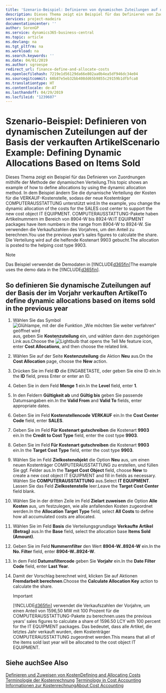 ```yaml
---
title: 'Szenario-Beispiel: Definieren von dynamischen Zuteilungen auf der Basis der verkauften Artikel | Microsoft Docs'
description: Dieses Thema zeigt ein Beispiel für das Definieren von Zuordnungen mithilfe der Methode der dynamischen Verteilung.
services: project-madeira
documentationcenter: ''
author: SorenGP
ms.service: dynamics365-business-central
ms.topic: article
ms.devlang: na
ms.tgt_pltfrm: na
ms.workload: na
ms.search.keywords: ''
ms.date: 04/01/2019
ms.author: sgroespe
redirect_url: finance-define-and-allocate-costs
ms.openlocfilehash: 7219e1d56129da66e802aa0b4ea5df946dc34e04
ms.sourcegitcommit: 60b87e5eb32bb408dd65b9855c29159b1dfbfca8
ms.translationtype: HT
ms.contentlocale: de-AT
ms.lasthandoff: 04/29/2019
ms.locfileid: "1239607"
---
```

# <a name="scenario-example-defining-dynamic-allocations-based-on-items-sold"></a><span data-ttu-id="b05a9-103">Szenario-Beispiel: Definieren von dynamischen Zuteilungen auf der Basis der verkauften Artikel</span><span class="sxs-lookup"><span data-stu-id="b05a9-103">Scenario Example: Defining Dynamic Allocations Based on Items Sold</span></span>
<span data-ttu-id="b05a9-104">Dieses Thema zeigt ein Beispiel für das Definieren von Zuordnungen mithilfe der Methode der dynamischen Verteilung.</span><span class="sxs-lookup"><span data-stu-id="b05a9-104">This topic shows an example of how to define allocations by using the dynamic allocation method.</span></span> <span data-ttu-id="b05a9-105">In dem Beispiel ändern Sie die dynamische Verteilung der Kosten für die VERKAUF-Kostenstelle, sodass der neue Kostenträger COMPUTERAUSSTATTUNG unterstützt wird.</span><span class="sxs-lookup"><span data-stu-id="b05a9-105">In the example, you change the dynamic allocation of the costs for the SALES cost center to support the new cost object IT EQUIPMENT.</span></span> <span data-ttu-id="b05a9-106">COMPUTERAUSSTATTUNG-Pakete haben Artikelnummern im Bereich von 8904-W bis 8924-W.</span><span class="sxs-lookup"><span data-stu-id="b05a9-106">IT EQUIPMENT packages have item numbers in the range from 8904-W to 8924-W.</span></span> <span data-ttu-id="b05a9-107">Sie verwenden die Verkaufszahlen des Vorjahres, um den Anteil zu berechnen.</span><span class="sxs-lookup"><span data-stu-id="b05a9-107">You use the previous year’s sales figures to calculate the share.</span></span> <span data-ttu-id="b05a9-108">Die Verteilung wird auf die helfende Kostenart 9903 gebucht.</span><span class="sxs-lookup"><span data-stu-id="b05a9-108">The allocation is posted to the helping cost type 9903.</span></span>  

> [!NOTE]  
>  <span data-ttu-id="b05a9-109">Das Beispiel verwendet die Demodaten in [!INCLUDE[d365fin](includes/d365fin_md.md)]</span><span class="sxs-lookup"><span data-stu-id="b05a9-109">The example uses the demo data in the [!INCLUDE[d365fin](includes/d365fin_md.md)].</span></span>  

## <a name="to-define-dynamic-allocations-based-on-items-sold-in-the-previous-year"></a><span data-ttu-id="b05a9-110">So definieren Sie dynamische Zuteilungen auf der Basis der im Vorjahr verkauften Artikel</span><span class="sxs-lookup"><span data-stu-id="b05a9-110">To define dynamic allocations based on items sold in the previous year</span></span>  

1.  <span data-ttu-id="b05a9-111">Wählen Sie das Symbol ![Glühlampe, mit der die Funktion „Wie möchten Sie weiter verfahren“ geöffnet wird](media/ui-search/search_small.png "Wie möchten Sie weiter verfahren?") aus, geben Sie **Kostenzuteilung** ein, und wählen dann den zugehörigen Link aus.</span><span class="sxs-lookup"><span data-stu-id="b05a9-111">Choose the ![Lightbulb that opens the Tell Me feature](media/ui-search/search_small.png "Tell me what you want to do") icon, enter **Cost Allocations**, and then choose the related link.</span></span>  
2.  <span data-ttu-id="b05a9-112">Wählen Sie auf der Seite **Kostenzuteilung** die Aktion **Neu** aus.</span><span class="sxs-lookup"><span data-stu-id="b05a9-112">On the **Cost Allocation** page, choose the **New** action.</span></span>  
3.  <span data-ttu-id="b05a9-113">Drücken Sie im Feld **ID** die EINGABETASTE, oder geben Sie eine ID ein.</span><span class="sxs-lookup"><span data-stu-id="b05a9-113">In the **ID** field, press Enter or enter an ID.</span></span>  
4.  <span data-ttu-id="b05a9-114">Geben Sie in dem Feld **Menge** **1** ein.</span><span class="sxs-lookup"><span data-stu-id="b05a9-114">In the **Level** field, enter **1**.</span></span>  
5.  <span data-ttu-id="b05a9-115">In den Feldern **Gültigkeit ab** und **Gültig bis** geben Sie passende Datumsangaben ein.</span><span class="sxs-lookup"><span data-stu-id="b05a9-115">In the **Valid From** and **Valid To** fields, enter appropriate dates.</span></span>  
6.  <span data-ttu-id="b05a9-116">Geben Sie im Feld **Kostenstellencode** **VERKAUF** ein.</span><span class="sxs-lookup"><span data-stu-id="b05a9-116">In the **Cost Center Code** field, enter **SALES**.</span></span>  
7.  <span data-ttu-id="b05a9-117">Geben Sie im Feld **Für Kostenart gutschreiben** die Kostenart **9903** ein.</span><span class="sxs-lookup"><span data-stu-id="b05a9-117">In the **Credit to Cost Type** field, enter the cost type **9903**.</span></span>  
8.  <span data-ttu-id="b05a9-118">Geben Sie im Feld **Für Kostenart gutschreiben** die Kostenart **9903** ein.</span><span class="sxs-lookup"><span data-stu-id="b05a9-118">In the **Target Cost Type** field, enter the cost type **9903**.</span></span>  
9. <span data-ttu-id="b05a9-119">Wählen Sie im Feld **Zielkostenobjekt** die Option **Neu** aus, um einen neuen Kostenträger COMPUTERAUSSTATTUNG zu erstellen, und füllen Sie ggf. Felder aus.</span><span class="sxs-lookup"><span data-stu-id="b05a9-119">In the **Target Cost Object** field, choose **New** to create a new cost object IT EQUIPMENT and fill in fields as necessary.</span></span> <span data-ttu-id="b05a9-120">Wählen Sie **COMPUTERAUSSTATTUNG** aus.</span><span class="sxs-lookup"><span data-stu-id="b05a9-120">Select **IT EQUIPMENT**.</span></span> <span data-ttu-id="b05a9-121">Lassen Sie das Feld **Zielkostenstelle** leer.</span><span class="sxs-lookup"><span data-stu-id="b05a9-121">Leave the **Target Cost Center** field blank.</span></span>  
10. <span data-ttu-id="b05a9-122">Wählen Sie in der dritten Zeile im Feld **Zielart zuweisen** die Option **Alle Kosten** aus, um festzulegen, wie alle anfallenden Kosten zugeordnet werden.</span><span class="sxs-lookup"><span data-stu-id="b05a9-122">In the **Allocation Target Type** field, select **All Costs** to define how all accumulated costs are allocated.</span></span>  
11. <span data-ttu-id="b05a9-123">Wählen Sie im Feld **Basis** die Verteilungsgrundlage **Verkaufte Artikel (Betrag)** aus.</span><span class="sxs-lookup"><span data-stu-id="b05a9-123">In the **Base** field, select the allocation base **Items Sold (Amount)**.</span></span>  
12. <span data-ttu-id="b05a9-124">Geben Sie im Feld **Nummernfilter** den Wert **8904-W..8924-W** ein.</span><span class="sxs-lookup"><span data-stu-id="b05a9-124">In the **No. Filter** field, enter **8904-W..8924-W**.</span></span>  
13. <span data-ttu-id="b05a9-125">In dem Feld **Datumsfiltercode** geben Sie **Vorjahr** ein.</span><span class="sxs-lookup"><span data-stu-id="b05a9-125">In the **Date Filter Code** field, enter **Last Year**.</span></span>  
14. <span data-ttu-id="b05a9-126">Damit der Vorschlag berechnet wird, klicken Sie auf  Aktionen **Fremdarbeit berechnen**.</span><span class="sxs-lookup"><span data-stu-id="b05a9-126">Choose the **Calculate Allocation Key** action to calculate the share.</span></span>  

    > [!IMPORTANT]  
    >  [!INCLUDE[d365fin](includes/d365fin_md.md)] <span data-ttu-id="b05a9-127">verwendet die Verkaufszahlen der Vorjahre, um einen Anteil von 1596,50 MW mit 100 Prozent für die COMPUTERAUSSTATTUNG-Pakete zu berechnen.</span><span class="sxs-lookup"><span data-stu-id="b05a9-127">uses the previous years’ sales figures to calculate a share of 1596.50 LCY with 100 percent for the IT EQUIPMENT packages.</span></span> <span data-ttu-id="b05a9-128">Das bedeutet, dass alle Artikel, die letztes Jahr verkauft wurden, dem Kostenträger COMPUTERAUSSTATTUNG zugeordnet werden.</span><span class="sxs-lookup"><span data-stu-id="b05a9-128">This means that all of the items sold last year will be allocated to the cost object IT EQUIPMENT.</span></span>  

## <a name="see-also"></a><span data-ttu-id="b05a9-129">Siehe auch</span><span class="sxs-lookup"><span data-stu-id="b05a9-129">See Also</span></span>  
[<span data-ttu-id="b05a9-130">Definieren und Zuweisen von Kosten</span><span class="sxs-lookup"><span data-stu-id="b05a9-130">Defining and Allocating Costs</span></span>](finance-define-and-allocate-costs.md)  
<span data-ttu-id="b05a9-131">[Terminologie der Kostenrechnung](finance-terminology-in-cost-accounting.md) </span><span class="sxs-lookup"><span data-stu-id="b05a9-131">[Terminology in Cost Accounting](finance-terminology-in-cost-accounting.md) </span></span>  
[<span data-ttu-id="b05a9-132">Informationen zur Kostenrechnung</span><span class="sxs-lookup"><span data-stu-id="b05a9-132">About Cost Accounting</span></span>](finance-about-cost-accounting.md)
